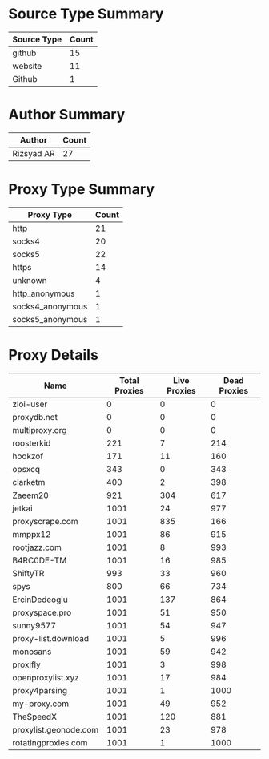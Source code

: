 # Source Type Summary

| Source Type | Count |
|-------------|-------|
| github | 15 |
| website | 11 |
| Github | 1 |


# Author Summary

| Author | Count |
|--------|-------|
| Rizsyad AR | 27 |


# Proxy Type Summary

| Proxy Type | Count |
|------------|-------|
| http | 21 |
| socks4 | 20 |
| socks5 | 22 |
| https | 14 |
| unknown | 4 |
| http_anonymous | 1 |
| socks4_anonymous | 1 |
| socks5_anonymous | 1 |


# Proxy Details

| Name | Total Proxies | Live Proxies | Dead Proxies |
|------|---------------|--------------|---------------|
| zloi-user | 0 | 0 | 0 |
| proxydb.net | 0 | 0 | 0 |
| multiproxy.org | 0 | 0 | 0 |
| roosterkid | 221 | 7 | 214 |
| hookzof | 171 | 11 | 160 |
| opsxcq | 343 | 0 | 343 |
| clarketm | 400 | 2 | 398 |
| Zaeem20 | 921 | 304 | 617 |
| jetkai | 1001 | 24 | 977 |
| proxyscrape.com | 1001 | 835 | 166 |
| mmppx12 | 1001 | 86 | 915 |
| rootjazz.com | 1001 | 8 | 993 |
| B4RC0DE-TM | 1001 | 16 | 985 |
| ShiftyTR | 993 | 33 | 960 |
| spys | 800 | 66 | 734 |
| ErcinDedeoglu | 1001 | 137 | 864 |
| proxyspace.pro | 1001 | 51 | 950 |
| sunny9577 | 1001 | 54 | 947 |
| proxy-list.download | 1001 | 5 | 996 |
| monosans | 1001 | 59 | 942 |
| proxifly | 1001 | 3 | 998 |
| openproxylist.xyz | 1001 | 17 | 984 |
| proxy4parsing | 1001 | 1 | 1000 |
| my-proxy.com | 1001 | 49 | 952 |
| TheSpeedX | 1001 | 120 | 881 |
| proxylist.geonode.com | 1001 | 23 | 978 |
| rotatingproxies.com | 1001 | 1 | 1000 |
